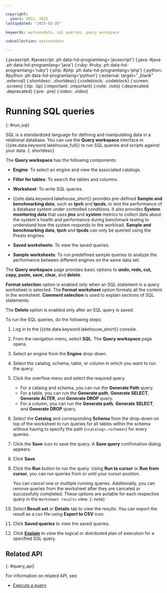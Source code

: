 ```yaml
---

copyright:
  years: 2022, 2025
lastupdated: "2025-03-26"

keywords: watsonxdata, sql queries, query workspace

subcollection: watsonxdata

---
```


{:javascript: #javascript .ph data-hd-programlang='javascript'}
{:java: #java .ph data-hd-programlang='java'}
{:ruby: #ruby .ph data-hd-programlang='ruby'}
{:php: #php .ph data-hd-programlang='php'}
{:python: #python .ph data-hd-programlang='python'}
{:external: target="_blank" .external}
{:shortdesc: .shortdesc}
{:codeblock: .codeblock}
{:screen: .screen}
{:tip: .tip}
{:important: .important}
{:note: .note}
{:deprecated: .deprecated}
{:pre: .pre}
{:video: .video}

# Running SQL queries
{: #run_sql}

SQL is a standardized language for defining and manipulating data in a relational database. You can use the **Query workspace** interface in {{site.data.keyword.lakehouse_full}} to run SQL queries and scripts against your data.
{: shortdesc}

The **Query workspace** has the following components:

- **Engine**: To select an engine and view the associated catalogs.

- **Filter for tables**: To search the tables and columns.

- **Worksheet**: To write SQL queries.

- {{site.data.keyword.lakehouse_short}} provides pre-defined **Sample and benchmarking data**, such as **tpch** and **tpcds**, to test the performance of a database system under controlled conditions. It also provides **System monitoring data** that uses **jmx** and **system** metrics to collect data about the system's health and performance during benchmark testing to understand how the system responds to the workload. **Sample and benchmarking data**, **tpch** and **tpcds** can only be queried using the Presto engines.

- **Saved worksheets**: To view the saved queries.

- **Sample worksheets**: To run predefined sample queries to analyze the performance between different engines on the same data set.

The **Query workspace** page provides basic options to **undo, redo, cut, copy, paste, save, clear,** and **delete**.

**Format selection** option is enabled only when an SQL statement in a query worksheet is selected. The **Format worksheet** option formats all the content in the worksheet. **Comment selection** is used to explain sections of SQL statements.

The **Delete** option is enabled only after an SQL query is saved.

To run the SQL queries, do the following steps:

1. Log in to the {{site.data.keyword.lakehouse_short}} console.
1. From the navigation menu, select **SQL**.  The **Query workspace** page opens.
1. Select an engine from the **Engine** drop-down.
1. Select the catalog, schema, table, or column in which you want to run the query.
1. Click the overflow menu and select the required query.

   * For a catalog and schema, you can run the **Generate Path** query.
   * For a table, you can run the **Generate path**, **Generate SELECT**, **Generate ALTER**, and **Generate DROP** query.
   * For a column, you can run the **Generate path**, **Generate SELECT**, and **Generate DROP** query.

1. Select the **Catalog** and corresponding **Schema** from the drop-down on top of the worksheet to run queries for all tables within the schema without having to specify the path (`<catalog>.<schema>`) for every queries.

1. Click the **Save** icon to save the query. A **Save query** confirmation dialog appears.
1. Click **Save**.
1. Click the **Run** button to run the query. Using **Run to cursor** or **Run from cursor**, you can run queries from or until your cursor position.

   You can cancel one or multiple running queries. Additionally, you can remove queries from the worksheet after they are canceled or successfully completed. These options are avilable for each respective query in the `Worksheet results` view.
   {: note}

1. Select **Result set** or **Details** tab to view the results. You can export the result as a csv file using **Export to CSV** icon.
1. Click **Saved queries** to view the saved queries.
1. Click [**Explain**]({{site.data.keyword.ref-explain_sql_query-link}}) to view the logical or distributed plan of execution for a specified SQL query.

## Related API
{: #query_api}

For information on related API, see
* [Execute a query](https://cloud.ibm.com/apidocs/watsonxdata-software#create-execute-query)
